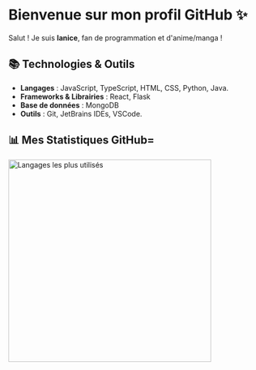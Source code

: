# Bienvenue sur mon profil GitHub ✨

Salut ! Je suis **Ianice**, fan de programmation et d'anime/manga ! 

## 📚 Technologies & Outils

- **Langages** : JavaScript, TypeScript, HTML, CSS, Python, Java.
- **Frameworks & Librairies** : React, Flask
- **Base de données** : MongoDB
- **Outils** : Git, JetBrains IDEs, VSCode.


## 📊 Mes Statistiques GitHub=
<img src="https://github-readme-stats.vercel.app/api/top-langs/?username=zaphir21&layout=compact&theme=radical" alt="Langages les plus utilisés" width="400" />


